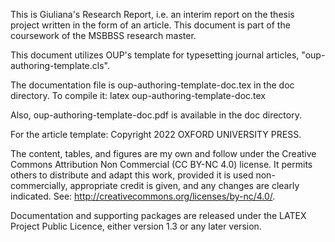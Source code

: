 This is Giuliana's Research Report, i.e. an interim report on the thesis project written in the form of an article. This document is part of the coursework of the MSBBSS research master.

This document utilizes OUP's template for typesetting journal articles, "oup-authoring-template.cls".  

The documentation file is oup-authoring-template-doc.tex in the doc directory.  To compile it:
latex oup-authoring-template-doc.tex

Also, oup-authoring-template-doc.pdf is available in the doc directory. 

For the article template: Copyright 2022 OXFORD UNIVERSITY PRESS. 

The content, tables, and figures are my own and follow under the Creative Commons Attribution Non Commercial (CC BY-NC 4.0) license. It permits others to distribute and adapt this work, provided it is used non-commercially, appropriate credit is given, and any changes are clearly indicated. See: http://creativecommons.org/licenses/by-nc/4.0/.

Documentation and supporting packages are released under the LATEX Project Public Licence, either version 1.3 or any later version. 
